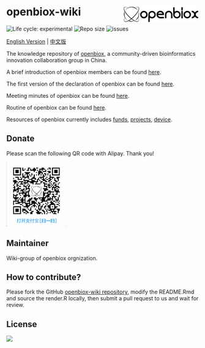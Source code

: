 # openbiox-wiki <img src="../static/img/logo-long.png" align="right" alt="openbiox" width="200"/>

<img src="https://img.shields.io/badge/lifecycle-experimental-orange.svg" alt="Life cycle: experimental"> <img src="https://img.shields.io/github/repo-size/openbiox/openbiox-wiki.svg" alt="Repo size"/> <img src="https://img.shields.io/github/issues/openbiox/openbiox-wiki.svg" alt="issues"/>

[English Version](./) | [中文版](../)

The knowledge repository of [openbiox](https://openbiox.org), a community-driven bioinformatics innovation collaboration group in China.

A brief introduction of openbiox members can be found [here](../members).

The first version of the declaration of openbiox can be found [here](./declaration).

Meeting minutes of openbiox can be found [here](../minutes).

Routine of openbiox can be found [here](../routine).

Resources of openbiox currently includes
[funds](../resources/funds), 
[projects](../resources/projects),
[device](../resources/device).

## Donate
Please scan the following QR code with Alipay. Thank you!

![资助](../static/img/QRcode.png)

## Maintainer

Wiki-group of openbiox orgnization.

## How to contribute?

Please fork the GitHub [openbiox-wiki
repository](https://github.com/openbiox/openbiox-wiki), modify the README.Rmd and source the render.R locally, then submit a pull request to us and wait for review.

## License

[![](https://i.creativecommons.org/l/by-nc-nd/4.0/88x31.png)](https://creativecommons.org/licenses/by-nc-nd/4.0/)
